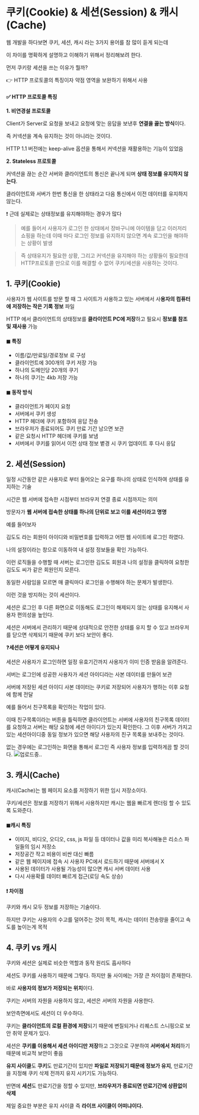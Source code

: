# **쿠키(Cookie) & 세션(Session) & 캐시(Cache)**

웹 개발을 하다보면 쿠키, 세션, 캐시 라는 3가지 용어를 참 많이 듣게 되는데

이 차이를 명확하게 설명하고 이해하기 위해서 정리해보려 한다.

먼저 쿠키랑 세션을 쓰는 이유가 뭘까?

👉 HTTP 프로토콜의 특징이자 약점 영역을 보완하기 위해서 사용

#### **✅ HTTP 프로토콜 특징**

**1\. 비연경설 프로토콜**

Client가 Server로 요청을 보내고 요청에 맞는 응답을 보낸후 **연결을 끓는 방식**이다.

즉 커넥션을 계속 유지하는 것이 아니라는 것이다.

HTTP 1.1 버전에는 keep-alive 옵션을 통해서 커넥션을 재활용하는 기능이 있었음

**2\. Stateless 프로토콜**

커넥션을 끊는 순간 서버와 클라이언트의 통신은 끝나게 되며 **상태 정보를 유지하지 않는다**.

클라이언트와 서버가 한번 통신을 한 상태라고 다음 통신에서 이전 데이터를 유지하지 않는다.

❗ 근데 실제로는 상태정보를 유지해야하는 경우가 많다

> 예를 들어서 사용자가 로그인 한 상태에서 장바구니에 아이템을 담고 이러저리 쇼핑을 하는데 이때 마다 로그인 정보를 유지하지 않으면 계속 로그인을 해야하는 상황이 발생

> 즉 상태유지가 필요한 상황, 그리고 커넥션을 유지해야 하는 상황들이 필요한데 HTTP프로토콜 만으로 이를 해결할 수 없어 쿠키/세션을 사용하는 것이다.  

<script>(adsbygoogle = window.adsbygoogle || []).push({});</script>

## **1\. 쿠키(Cookie)**

사용자가 웹 사이트를 방문 할 때 그 사이트가 사용하고 있는 서버에서 사**용자의 컴퓨터에 저장하는 작은 기록 정보** 파일

HTTP 에서 클라이언트의 상태정보를 **클라이언트 PC에 저장**하고 필요시 **정보를 참조 및 재사용** 가능

#### **◼ 특징** 

-   이름/값/만료일/경로정보 로 구성
-   클라이언트에 300개의 쿠키 저장 가능
-   하나의 도메인당 20개의 쿠기
-   하나의 쿠기는 4kb 저장 가능

#### **◼ 동작 방식**

-   클라이언트가 페이지 요청
-   서버에서 쿠키 생성
-   HTTP 헤더에 쿠키 포함하여 응답 전송
-   브라우저가 종료되어도 쿠키 만료 기간 남으면 보관
-   같은 요청시 HTTP 헤더에 쿠키를 보냄
-   서버에서 쿠키를 읽어서 이전 상태 정보 볕경 시 쿠키 업데이트 후 다시 응답

## **2\. 세션(Session)**

일정 시간동안 같은 사용자로 부터 들어오는 요구를 하나의 상태로 인식하여 상태를 유지하는 기술

시간은 웹 서버에 접속한 시점부터 브라우저 연결 종료 시점까지는 의미

방문자가 **웹 서버에 접속한 상태를 하나의 단위로 보고 이를 세션이라고 명명**

예를 들어보자

김도도 라는 회원이 아이디와 비밀번호를 입력하고 어떤 웹 사이트에 로그인 하였다.

나의 설정이라는 창으로 이동하여 내 설정 정보들을 확인 가능하다.

이런 로직들을 수행할 때 서버는 로그인한 김도도 회원과 나의 설정을 클릭하여 요청한 김도도 씨가 같은 회원인지 모른다.

동일한 사람임을 모르면 매 클릭마다 로그인을 수행해야 하는 문제가 발생한다.

이런 것을 방지하는 것이 세션이다. 

세션은 로그인 후 다른 화면으로 이동해도 로그인이 해제되지 않는 상태를 유지해서 사용자 편의성을 높인다.

세션은 서버에서 관리하기 때문에 상대적으로 안전한 상태를 유지 할 수 있고 브라우저를 닫으면 삭제되기 때문에 쿠키 보다 보안이 좋다.

❓**세션은 어떻게 유지되나**

세션은 사용자가 로그인하면 일정 유효기간까지 사용자가 이미 인증 받음을 알려준다.

서버는 로그인에 성공한 사용자가 세션 아이디라는 사본 데이터를 만들어 보관

서버에 저장된 세션 아이디 사본 데이터는 쿠키로 저장되어 사용자가 행하는 이후 요청에 함께 전달

예를 들어서 친구목록을 확인하는 작업이 있다.

이때 친구목록이라는 버튼을 틀릭하면 클라이언트는 서버에 사용자의 친구목록 데이터를 요청하고 서버는 해당 요청에 세션 아이디가 있는지 확인한다. 그 이후 서버가 가지고 있는 세션아이디중 동일 정보가 있으면 해당 사용자의 친구 목록을 보내주는 것이다.

없는 경우에는 로그인하는 화면을 통해서 로그인 즉 사용자 정보를 입력하게끔 할 것이다.
![업로드중..](blob:https://velog.io/2ddf705c-83e9-4720-982f-27ef11880d31)


## ****3\. 캐시(Cache)****

캐시(Cache)는 웹 페이지 요소를 저장하기 위한 임시 저장소이다.

쿠키/세션은 정보를 저장하기 위해서 사용하지만 캐시는 웹을 빠르게 렌더링 할 수 있도록 도와준다.

#### **◼캐시 특징**

-   이미지, 비디오, 오디오, css, js 파일 등 데이터나 값을 미리 복사해놓은 리소스 파일들의 임시 저장소
-   저장공간 작고 비용이 비싼 대신 빠름
-   같은 웹 페이지에 접속 시 사용자 PC에서 로드하기 때문에 서버에서 X
-   사용된 데이터가 사용될 가능성이 많으면 캐시 서버 데이터 사용
-   다시 사용확률 데이터 빠르게 접근(로딩 속도 상승)

#### ❗ **차이점**

쿠키와 캐시 모두 정보를 저장하는 기술이다.

하지만 쿠키는 사용자의 수고를 덜어주는 것이 목적, 캐시는 데이터 전송량을 줄이고 속도를 높이는게 목적

## **4\. 쿠키 vs 캐시**

쿠키와 세션은 실제로 비슷한 역할과 동작 원리도 흡사하다

세션도 쿠키를 사용하기 때문에 그렇다. 하지만 둘 사이에는 가장 큰 차이점이 존재한다.

바로 **사용자의 정보가 저장되는 위치**이다.

쿠키는 서버의 자원을 사용하지 않고, 세션은 서버의 자원을 사용한다.

보안측면에서도 세션이 더 우수하다.

쿠키는 **클라이언트의 로컬 환경에 저장**되기 때문에 변질되거나 리퀘스트 스니핑으로 보안 취약 문제가 있다.

세션은 **쿠키를 이용해서 세션 아이디만 저장**하고 그것으로 구분하여 **서버에서 처리**하기 때문에 비교적 보안이 좋음

**유지 사이클**도 **쿠키**도 만료기간이 있지만 **파일로 저장되기 때문에 정보가 유지**, 만료기간을 지정해 쿠키 삭제 전까지 유지 시키기도 가능하다.

반면에 **세션**도 만료기간을 정할 수 있지만, **브라우저가 종료되면 만료기간에 상환없이 삭제**

제일 중요한 부분은 유지 사이클 즉 **라이프 사이클이 어떠냐이다.**

<script>(adsbygoogle = window.adsbygoogle || []).push({});</script>
